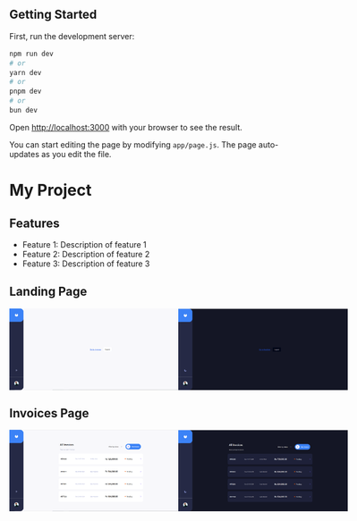 ## Getting Started

First, run the development server:

```bash
npm run dev
# or
yarn dev
# or
pnpm dev
# or
bun dev
```

Open [http://localhost:3000](http://localhost:3000) with your browser to see the result.

You can start editing the page by modifying `app/page.js`. The page auto-updates as you edit the file.

# My Project

## Features

-   Feature 1: Description of feature 1
-   Feature 2: Description of feature 2
-   Feature 3: Description of feature 3

## Landing Page

<div style="display: flex;  justify-content: space-between;">
  <img src="images/light-mode.PNG" alt="Light Mode" style="width: 60%;" />
  <img src="images/dark-mode.PNG" alt="Dark Mode" style="width: 60%;" />
</div>

## Invoices Page

<div style="display: flex;  justify-content: space-between;">
  <img src="images/invoice-light.PNG" alt="Light Mode" style="width: 60%;" />
  <img src="images/invoice-dark.PNG" alt="Dark Mode" style="width: 60%;" />
</div>
